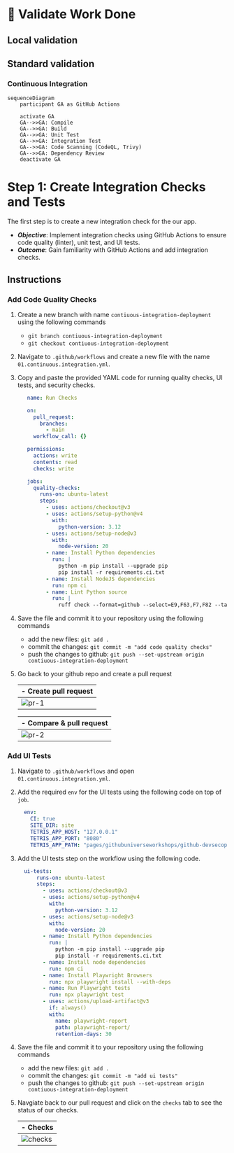 # :test_tube: Validate Work Done

## Local validation

## Standard validation

### Continuous Integration

```{ .mermaid }
sequenceDiagram
    participant GA as GitHub Actions

    activate GA
    GA-->>GA: Compile
    GA-->>GA: Build
    GA-->>GA: Unit Test
    GA-->>GA: Integration Test
    GA-->>GA: Code Scanning (CodeQL, Trivy)
    GA-->>GA: Dependency Review
    deactivate GA
```

# Step 1: Create Integration Checks and Tests

The first step is to create a new integration check for the our app.

- _**Objective**_: Implement integration checks using GitHub Actions to ensure code quality (linter), unit test, and UI tests.
- _**Outcome**_: Gain familiarity with GitHub Actions and add integration checks.

## Instructions

### Add Code Quality Checks

1. Create a new branch with name `contiuous-integration-deployment` using the following commands
    - `git branch contiuous-integration-deployment`
    - `git checkout contiuous-integration-deployment`
2. Navigate to `.github/workflows` and create a new file with the name `01.continuous.integration.yml`.
3. Copy and paste the provided YAML code for running quality checks, UI tests, and security checks.

   ```yaml
      name: Run Checks

      on:
        pull_request:
          branches:
            - main
        workflow_call: {}

      permissions:
        actions: write
        contents: read
        checks: write

      jobs:
        quality-checks:
          runs-on: ubuntu-latest
          steps:
            - uses: actions/checkout@v3
            - uses: actions/setup-python@v4
              with:
                python-version: 3.12
            - uses: actions/setup-node@v3
              with:
                node-version: 20
            - name: Install Python dependencies
              run: |
                python -m pip install --upgrade pip
                pip install -r requirements.ci.txt
            - name: Install NodeJS dependencies
              run: npm ci
            - name: Lint Python source
              run: |
                ruff check --format=github --select=E9,F63,F7,F82 --target-version=py311 .
      ```

4. Save the file and commit it to your repository using the following commands
    - add the new files: `git add .`
    - commit the changes: `git commit -m "add code quality checks"`
    - push the changes to github: `git push --set-upstream origin contiuous-integration-deployment`
5. Go back to your github repo and create a pull request

    | - Create pull request |
    | ---------------------- |
    | ![pr-1](../../docs/media/lab-1-step-1-pr-1.png) |

    | - Compare & pull request |
    | -- |
    | ![pr-2](../../docs/media/lab-1-step-1-pr-2.png) |

### Add UI Tests

1. Navigate to `.github/workflows` and open `01.continuous.integration.yml`.
2. Add the required `env` for the UI tests using the following code on top of `job`.

    ```yaml
      env:
        CI: true
        SITE_DIR: site
        TETRIS_APP_HOST: "127.0.0.1"
        TETRIS_APP_PORT: "8080"
        TETRIS_APP_PATH: "pages/githubuniverseworkshops/github-devsecops-fundamentals"
    ```

3. Add the UI tests step on the workflow using the following code.

    ```yaml
      ui-tests:
          runs-on: ubuntu-latest
          steps:
            - uses: actions/checkout@v3
            - uses: actions/setup-python@v4
              with:
                python-version: 3.12
            - uses: actions/setup-node@v3
              with:
                node-version: 20
            - name: Install Python dependencies
              run: |
                python -m pip install --upgrade pip
                pip install -r requirements.ci.txt
            - name: Install node dependencies
              run: npm ci
            - name: Install Playwright Browsers
              run: npx playwright install --with-deps
            - name: Run Playwright tests
              run: npx playwright test
            - uses: actions/upload-artifact@v3
              if: always()
              with:
                name: playwright-report
                path: playwright-report/
                retention-days: 30
    ```

4. Save the file and commit it to your repository using the following commands
    - add the new files: `git add .`
    - commit the changes: `git commit -m "add ui tests"`
    - push the changes to github: `git push --set-upstream origin contiuous-integration-deployment`
5. Navgiate back to our pull request and click on the `checks` tab to see the status of our checks.

    | - Checks |
    | -- |
    | ![checks](../../docs/media/lab-1-step-1-checks.png) |